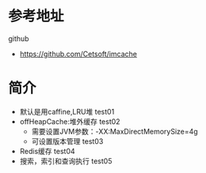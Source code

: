 # 参考地址
github
- https://github.com/Cetsoft/imcache


# 简介
- 默认是用caffine,LRU堆  test01
- offHeapCache:堆外缓存   test02
    - 需要设置JVM参数：-XX:MaxDirectMemorySize=4g
    - 可设置版本管理   test03
- Redis缓存   test04
- 搜索，索引和查询执行  test05